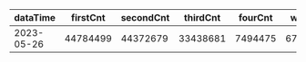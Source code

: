 |dataTime|firstCnt|secondCnt|thirdCnt|fourCnt|winCnt|vrate|wrate|
|-|-|-|-|-|-|-|-|
|2023-05-26|44784499|44372679|33438681|7494475|6713220|86.7%|14.3%|